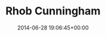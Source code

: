 ---
title:		"Rhob Cunningham"
type:		"photos"
mediatype:		"upload"
location:		"Berlin, Germany"
date:		"2014-06-28 19:06:45+00:00"
album:		"music"
filename:		"rhob-cunningham.md"
series:		"musicians"
cl_public_id:		"music/rhob-cunningham"
cl_version:		1497004874
format:		"tiff"
bytes:		6370240
width:		2560
height:		1440
colours:
- "#33371E"
- "#E5D6CB"
- "#DBA57D"
- "#778277"
- "#7E5540"
- "#33231B"
- "#636957"
- "#D7A66F"
- "#251104"
- "#D88B21"
- "#3C3B32"
- "#867570"
- "#733C13"
- "#2E2A1A"
- "#CBD2D3"
- "#856D4E"
- "#6B6C75"
exposure_mode:		"Auto"
program:		"Program AE"
aperture:		"5.0"
focal_length:		"135.0 mm"
iso:		"800"
shutter_speed:		"1/250"
metering:		"Multi-segment"
flash:		"Off, Did not fire"
white_balance:		"Custom"
colour_temp:		"5150"
has_crop:		"false"
orientation:		"Horizontal (normal)"
camera_model:		"NIKON D800"
lens_info:		"70-200mm f/2.8"
artist: "Matt Finucane"
x_resolution:		"300"
y_resolution:		"300"
---